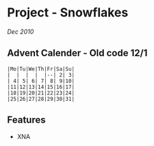 # Project - Snowflakes
_Dec 2010_ 

## Advent Calender - Old code 12/1

    |Mo|Tu|We|Th|Fr|Sa|Su|
    |  |  |  |  |--| 2| 3|
    | 4| 5| 6| 7| 8| 9|10|
    |11|12|13|14|15|16|17|
    |18|19|20|21|22|23|24|
    |25|26|27|28|29|30|31|

## Features

- XNA
